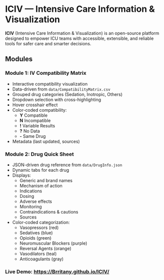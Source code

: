 # ICIV — Intensive Care Information & Visualization

**ICIV** (Intensive Care Information & Visualization) is an open-source platform designed to empower ICU teams with accessible, extensible, and reliable tools for safer care and smarter decisions.

## Modules

### Module 1: IV Compatibility Matrix

- Interactive compatibility visualization
- Data-driven from `data/CompatibilityMatrix.csv`
- Grouped drug categories (Sedation, Inotropic, Others)
- Dropdown selection with cross-highlighting
- Hover crosshair effect
- Color-coded compatibility:
  - **Y** Compatible
  - **N** Incompatible
  - **!** Variable Results
  - **?** No Data
  - **-** Same Drug
- Metadata (last updated, sources)

### Module 2: Drug Quick Sheet

- JSON-driven drug reference from `data/DrugInfo.json`
- Dynamic tabs for each drug
- Displays:
  - Generic and brand names
  - Mechanism of action
  - Indications
  - Dosing
  - Adverse effects
  - Monitoring
  - Contraindications & cautions
  - Sources
- Color-coded categorization:
  - Vasopressors (red)
  - Sedatives (blue)
  - Opioids (green)
  - Neuromuscular Blockers (purple)
  - Reversal Agents (orange)
  - Vasodilators (teal)
  - Anticoagulants (gray)

### Live Demo: <https://Brritany.github.io/ICIV/>
